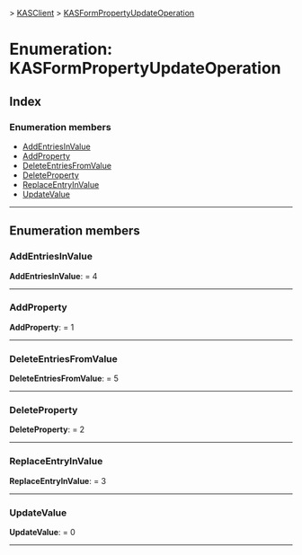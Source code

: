 [](../README.md) > [KASClient](../modules/kasclient.md) > [KASFormPropertyUpdateOperation](../enums/kasclient.kasformpropertyupdateoperation.md)

# Enumeration: KASFormPropertyUpdateOperation

## Index

### Enumeration members

* [AddEntriesInValue](kasclient.kasformpropertyupdateoperation.md#addentriesinvalue)
* [AddProperty](kasclient.kasformpropertyupdateoperation.md#addproperty)
* [DeleteEntriesFromValue](kasclient.kasformpropertyupdateoperation.md#deleteentriesfromvalue)
* [DeleteProperty](kasclient.kasformpropertyupdateoperation.md#deleteproperty)
* [ReplaceEntryInValue](kasclient.kasformpropertyupdateoperation.md#replaceentryinvalue)
* [UpdateValue](kasclient.kasformpropertyupdateoperation.md#updatevalue)

---

## Enumeration members

<a id="addentriesinvalue"></a>

###  AddEntriesInValue

**AddEntriesInValue**:  = 4

___
<a id="addproperty"></a>

###  AddProperty

**AddProperty**:  = 1

___
<a id="deleteentriesfromvalue"></a>

###  DeleteEntriesFromValue

**DeleteEntriesFromValue**:  = 5

___
<a id="deleteproperty"></a>

###  DeleteProperty

**DeleteProperty**:  = 2

___
<a id="replaceentryinvalue"></a>

###  ReplaceEntryInValue

**ReplaceEntryInValue**:  = 3

___
<a id="updatevalue"></a>

###  UpdateValue

**UpdateValue**:  = 0

___

